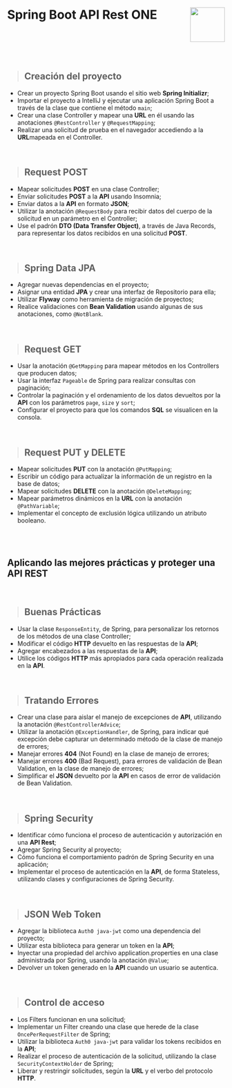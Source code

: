 # Spring Boot API Rest ONE <img align="right" width="80" src="https://github.com/gfCrova/SpringBoot-APIRest-ONE/assets/103906625/e6a2d376-a881-4b8c-943e-556d289fbda8" />

<br>

<br><br>

> ## Creación del proyecto

- Crear un proyecto Spring Boot usando el sitio web <b>Spring Initializr</b>;
- Importar el proyecto a IntelliJ y ejecutar una aplicación Spring Boot a través de la clase que contiene el método ```main```;
- Crear una clase Controller y mapear una <b>URL</b> en él usando las anotaciones ```@RestController``` y ```@RequestMapping```;
- Realizar una solicitud de prueba en el navegador accediendo a la <b>URL</b>mapeada en el Controller.

<br>

> ## Request POST

- Mapear solicitudes <b>POST</b> en una clase Controller;
- Enviar solicitudes <b>POST</b> a la <b>API</b> usando Insomnia;
- Enviar datos a la <b>API</b> en formato <b>JSON</b>;
- Utilizar la anotación ```@RequestBody``` para recibir datos del cuerpo de la solicitud en un parámetro en el Controller;
- Use el padrón <b>DTO (Data Transfer Object)</b>, a través de Java Records, para representar los datos recibidos en una solicitud <b>POST</b>.

<br>

> ## Spring Data JPA

- Agregar nuevas dependencias en el proyecto;
- Asignar una entidad <b>JPA</b> y crear una interfaz de Repositorio para ella;
- Utilizar <b>Flyway</b> como herramienta de migración de proyectos;
- Realice validaciones con <b>Bean Validation</b> usando algunas de sus anotaciones, como ```@NotBlank```.

<br>

> ## Request GET

- Usar la anotación ```@GetMapping``` para mapear métodos en los Controllers que producen datos;
- Usar la interfaz ```Pageable``` de Spring para realizar consultas con paginación;
- Controlar la paginación y el ordenamiento de los datos devueltos por la <b>API</b> con los parámetros ```page```, ```size``` y ```sort```;
- Configurar el proyecto para que los comandos <b>SQL</b> se visualicen en la consola.

<br>

> ## Request PUT y DELETE

- Mapear solicitudes <b>PUT</b> con la anotación ```@PutMapping```;
- Escribir un código para actualizar la información de un registro en la base de datos;
- Mapear solicitudes <b>DELETE</b> con la anotación ```@DeleteMapping```;
- Mapear parámetros dinámicos en la <b>URL</b> con la anotación ```@PathVariable```;
- Implementar el concepto de exclusión lógica utilizando un atributo booleano.

<br><br>

## Aplicando las mejores prácticas y proteger una API REST

<br>

> ## Buenas Prácticas

- Usar la clase ```ResponseEntity```, de Spring, para personalizar los retornos de los métodos de una clase Controller;
- Modificar el código <b>HTTP</b> devuelto en las respuestas de la <b>API</b>;
- Agregar encabezados a las respuestas de la <b>API</b>;
- Utilice los códigos <b>HTTP</b> más apropiados para cada operación realizada en la <b>API</b>.

<br>

> ## Tratando Errores

- Crear una clase para aislar el manejo de excepciones de <b>API</b>, utilizando la anotación ```@RestControllerAdvice```;
- Utilizar la anotación ```@ExceptionHandler```, de Spring, para indicar qué excepción debe capturar un determinado método de la clase de manejo de errores;
- Manejar errores <b>404</b> (Not Found) en la clase de manejo de errores;
- Manejar errores <b>400</b> (Bad Request), para errores de validación de Bean Validation, en la clase de manejo de errores;
- Simplificar el <b>JSON</b> devuelto por la <b>API</b> en casos de error de validación de Bean Validation.

<br>

> ## Spring Security

- Identificar cómo funciona el proceso de autenticación y autorización en una <b>API Rest</b>;
- Agregar Spring Security al proyecto;
- Cómo funciona el comportamiento padrón de Spring Security en una aplicación;
- Implementar el proceso de autenticación en la <b>API</b>, de forma Stateless, utilizando clases y configuraciones de Spring Security.

<br>

> ## JSON Web Token

- Agregar la biblioteca ```Auth0 java-jwt``` como una dependencia del proyecto;
- Utilizar esta biblioteca para generar un token en la <b>API</b>;
- Inyectar una propiedad del archivo application.properties en una clase administrada por Spring, usando la anotación ```@Value```;
- Devolver un token generado en la <b>API</b> cuando un usuario se autentica.

<br>

> ## Control de acceso

- Los Filters funcionan en una solicitud;
- Implementar un Filter creando una clase que herede de la clase ```OncePerRequestFilter``` de Spring;
- Utilizar la biblioteca ```Auth0 java-jwt``` para validar los tokens recibidos en la <b>API</b>;
- Realizar el proceso de autenticación de la solicitud, utilizando la clase ```SecurityContextHolder``` de Spring;
- Liberar y restringir solicitudes, según la <b>URL</b> y el verbo del protocolo <b>HTTP</b>.
